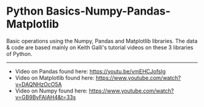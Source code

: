 # Python Basics-Numpy-Pandas-Matplotlib
Basic operations using the Numpy, Pandas and Matplotlib libraries.
The data & code are based mainly on Keith Galli's  tutorial videos on these 3 libraries of Python.

----------------------------------------
* Video on Pandas found here: https://youtu.be/vmEHCJofslg
* Video on Matplotlib found here: https://www.youtube.com/watch?v=DAQNHzOcO5A
* Video on Numpy found here: https://www.youtube.com/watch?v=GB9ByFAIAH4&t=33s
